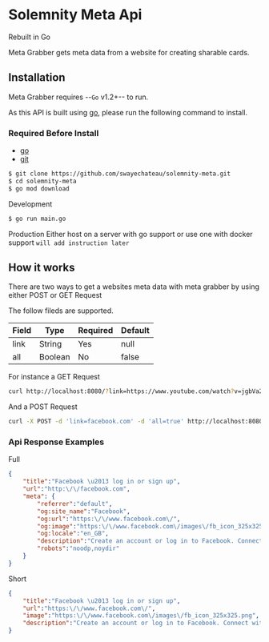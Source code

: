 Solemnity Meta Api
=======

Rebuilt in Go

Meta Grabber gets meta data from a website for creating sharable cards.


Installation
---------------

Meta Grabber requires --`Go` v1.2+-- to run.

As this API is built using [go](https://go.dev), please run the following command to install.

### Required Before Install

 - [go](https://go.dev)
 - [git](https://git-scm.com/downloads/)

```sh
$ git clone https://github.com/swayechateau/solemnity-meta.git
$ cd solemnity-meta
$ go mod download
```

Development 

```sh
$ go run main.go
```

Production 
Either host on a server with go support or use one with docker support `will add instruction later`

How it works
------------------
There are two ways to get a websites meta data with meta grabber by using either POST or GET Request


The follow fileds are supported.

| Field | Type | Required | Default |
| ----- | ---- | -------- | ------- |
| link | String | Yes | null |
| all | Boolean | No | false |


For instance a GET Request

```sh
curl http://localhost:8080/?link=https://www.youtube.com/watch?v=jgbVa274m9k&all=true
```

And a POST Request

```sh
curl -X POST -d 'link=facebook.com' -d 'all=true' http://localhost:8080/
```

### Api Response Examples

Full

``` json
{
    "title":"Facebook \u2013 log in or sign up",
    "url":"http:\/\/facebook.com",
    "meta": { 
        "referrer":"default",
        "og:site_name":"Facebook",
        "og:url":"https:\/\/www.facebook.com\/",
        "og:image":"https:\/\/www.facebook.com\/images\/fb_icon_325x325.png",
        "og:locale":"en_GB",
        "description":"Create an account or log in to Facebook. Connect with friends, family and other people you know. Share photos and videos, send messages and get updates.",
        "robots":"noodp,noydir"
    }
}
```

Short

``` json
{
    "title":"Facebook \u2013 log in or sign up",
    "url":"https:\/\/www.facebook.com\/",
    "image":"https:\/\/www.facebook.com\/images\/fb_icon_325x325.png",
    "description":"Create an account or log in to Facebook. Connect with friends, family and other people you know. Share photos and videos, send messages and get updates."
}
```